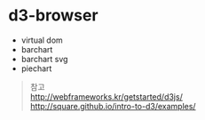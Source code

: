 # d3-browser

- virtual dom
- barchart
- barchart svg
- piechart

> 참고  
> http://webframeworks.kr/getstarted/d3js/  
> http://square.github.io/intro-to-d3/examples/  
